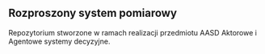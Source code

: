 ## Rozproszony system pomiarowy

Repozytorium stworzone w ramach realizacji przedmiotu AASD Aktorowe i Agentowe systemy decyzyjne.